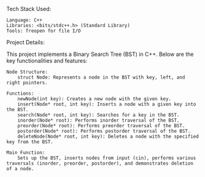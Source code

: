 Tech Stack Used:

    Language: C++
    Libraries: <bits/stdc++.h> (Standard Library)
    Tools: freopen for file I/O

Project Details:

This project implements a Binary Search Tree (BST) in C++. Below are the key functionalities and features:

    Node Structure:
        struct Node: Represents a node in the BST with key, left, and right pointers.

    Functions:
        newNode(int key): Creates a new node with the given key.
        insert(Node* root, int key): Inserts a node with a given key into the BST.
        search(Node* root, int key): Searches for a key in the BST.
        inorder(Node* root): Performs inorder traversal of the BST.
        preorder(Node* root): Performs preorder traversal of the BST.
        postorder(Node* root): Performs postorder traversal of the BST.
        deleteNode(Node* root, int key): Deletes a node with the specified key from the BST.

    Main Function:
        Sets up the BST, inserts nodes from input (cin), performs various traversals (inorder, preorder, postorder), and demonstrates deletion of a node.

